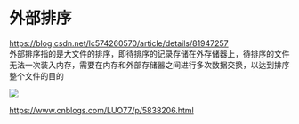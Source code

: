 # 外部排序
https://blog.csdn.net/lc574260570/article/details/81947257  
外部排序指的是大文件的排序，即待排序的记录存储在外存储器上，待排序的文件无法一次装入内存，需要在内存和外部存储器之间进行多次数据交换，以达到排序整个文件的目的

![](https://pic002.cnblogs.com/images/2012/77896/2012082920125492.jpg)

https://www.cnblogs.com/LUO77/p/5838206.html
